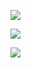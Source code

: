 ![](https://komarev.com/ghpvc/?username=bGlzdGRlcg&color=blue)

[![](https://github-readme-stats.vercel.app/api/top-langs/?username=bGlzdGRlcg&layout=compact&theme=cobalt)]()

[![](https://github-readme-stats.vercel.app/api?username=bGlzdGRlcg&count_private=true&show_icons=true&theme=cobalt)]()
